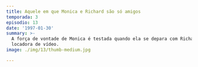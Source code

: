 ```yaml
---
title: Aquele em que Monica e Richard são só amigos
temporada: 3
episodio: 13
date: '1997-01-30'
summary: >-
  A força de vontade de Monica é testada quando ela se depara com Richard numa
  locadora de vídeo.
image: ./img/13/thumb-medium.jpg

---
```

